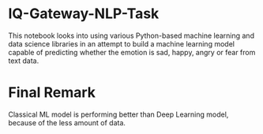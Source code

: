 # IQ-Gateway-NLP-Task
This notebook looks into using various Python-based machine learning and data science libraries in an attempt to build a machine learning model capable of predicting whether the emotion is sad, happy, angry or fear from text data.

# Final Remark
Classical ML model is performing better than Deep Learning model, because of the less amount of data.
